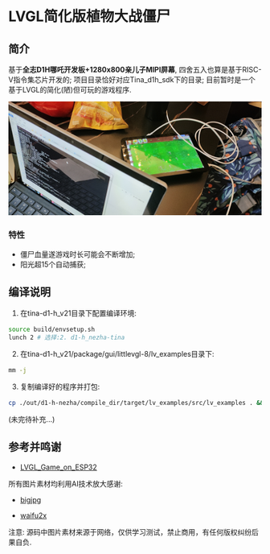 # LVGL简化版植物大战僵尸

## 简介
基于**全志D1H哪吒开发板+1280x800亲儿子MIPI屏幕**, 四舍五入也算是基于RISC-V指令集芯片开发的;
项目目录恰好对应Tina_d1h_sdk下的目录; 目前暂时是一个基于LVGL的简化(陋)但可玩的游戏程序.

![游学时优化](doc/images/微信图片_20240310223357.jpg)

### 特性
- 僵尸血量遂游戏时长可能会不断增加;
- 阳光超15个自动捕获;

## 编译说明
1. 在tina-d1-h_v21目录下配置编译环境:
```bash
source build/envsetup.sh 
lunch 2 # 选择:2. d1-h_nezha-tina
```
2. 在tina-d1-h_v21/package/gui/littlevgl-8/lv_examples目录下:
```bash
mm -j
```
3. 复制编译好的程序并打包:
```bash
cp ./out/d1-h-nezha/compile_dir/target/lv_examples/src/lv_examples . && tar zcf lv_examples.tar.gz lv_examples
```

(未完待补充...)

## 参考并鸣谢
- [LVGL_Game_on_ESP32](https://github.com/LHYhorion/LVGL_Game_on_ESP32)

所有图片素材均利用AI技术放大感谢:
- [bigjpg](https://bigjpg.com/)

- [waifu2x](https://www.waifu2x.net/)

注意: 源码中图片素材来源于网络，仅供学习测试，禁止商用，有任何版权纠纷后果自负.